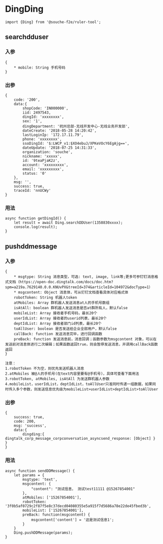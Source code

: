 # DingDing

    import {Ding} from '@souche-f2e/ruler-tool';

## searchdduser

### 入参

    {
        * mobile: String 手机号码
    }

### 出参

    { 
        code: '200',
        data:{ 
            shopCode: 'IN000000',
            iid: 2497543,
            dingId: 'xxxxxxxx',
            sex: '1',
            dingDepartment: '杭州总部-无线开发中心-无线业务开发部',
            dateCreate: '2018-05-28 14:20:42',
            lastLoginIp: '172.17.11.79',
            phone: 'xxxxxxxx',
            ssoDingId: '$:LWCP_v1:$XO4ebuJ/XPKeVOcY6EgAjg==',
            dateUpdate: '2018-07-25 14:31:33',
            organization: 'souche',
            nickname: 'xxxxx',
            id: '9teaPjaK2z',
            account: 'xxxxxxxxx',
            email: 'xxxxxxxxx',
            status: '0' 
        },
        msg: '',
        success: true,
        traceId: 'nnUCWy' 
    }

### 用法
    async function getDingId() {
        let result = await Ding.searchDDUser(1358830xxxx);
        console.log(result);
    }
    
## pushddmessage

### 入参

    {
        * msgtype: String 消息类型，可选: text, image, link等;更多可参钉钉消息格式文档（https://open-doc.dingtalk.com/docs/doc.htm?spm=a219a.7629140.0.0.KNUvPX&treeId=374&articleId=104972&docType=1）
        * msgcontent: Object 消息体，可从钉钉文档查看具体对应格式体
        robotToken: String 机器人token
        atMobiles: Array 群机器人发送消息at人的手机号数组
        isAtAll: boolean 群机器人发送消息是否at群所有人，默认false
        mobileList: Array 接收者手机号码，最长20个
        userIdList: Array 接收者的userid列表，最长20个
        deptIdList: Array 接收者部门id列表，最长20个
        toAllUser: boolean 是否发送给企业全部用户，默认false
        callBack: function 发送消息完毕，进行回调函数
        preBack: function 发送消息前，消息回调；函数参数为msgcontent 对象，可以在发送前对消息体进行二次编辑；如果函数返回true，则会暂停发送消息，并调用callBack函数返回
    }

    注意：
    1.robotToken 不为空，则优先发送机器人消息
    2.atMobiles 被@人的手机号(在text内容里要有@手机号)，具体可查看下面用法
    3.robotToken, atMobiles, isAtAll 为发送群机器人参数
    4.mobileList，userIdList，deptIdList，toAllUser只准同时传递一组数据，如果同时传入多个参数，则发送信息优先级为mobileList>userIdList>deptIdList>toAllUser

### 出参

    { 
        success: true,
        code: 200,
        msg: 'success',
        data:{ 
            dingding:{ dingtalk_corp_message_corpconversation_asyncsend_response: [Object] } } 
    }

### 用法
    async function sendDDMessage() {
        let params = {
            msgtype: 'text',
            msgcontent: {
                "content": "测试信息， 测试test11111 @15267854001"
            },
            atMobiles: ['15267854001'],
            robotToken: '3f0b5af0729c2f87f5e8c37decd04080355e5a915f7d5686a78e22de45fbed3b',
            mobileList: ['15267854001'],
            preBack: function(msgcontent) {
                msgcontent['content'] = '这是测试信息1';
            }
        }
        Ding.pushDDMessage(params);
    }